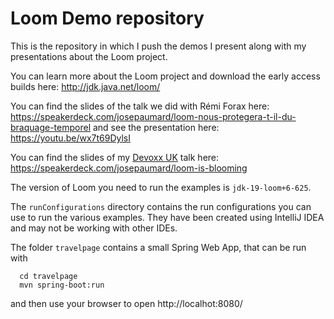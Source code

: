 Loom Demo repository
====================

This is the repository in which I push the demos I present along with my presentations about the Loom project.

You can learn more about the Loom project and download the early access builds here: http://jdk.java.net/loom/

You can find the slides of the talk we did with Rémi Forax here: https://speakerdeck.com/josepaumard/loom-nous-protegera-t-il-du-braquage-temporel and see the presentation here: https://youtu.be/wx7t69DylsI

You can find the slides of my [Devoxx UK](https://www.devoxx.co.uk/) talk here: https://speakerdeck.com/josepaumard/loom-is-blooming

The version of Loom you need to run the examples is `jdk-19-loom+6-625`.

The `runConfigurations` directory contains the run configurations you can use to run the various examples. They have been created using IntelliJ IDEA and may not be working with other IDEs. 

The folder `travelpage` contains a small Spring Web App, that can be run with
```
  cd travelpage
  mvn spring-boot:run
```
and then use your browser to open http://localhot:8080/